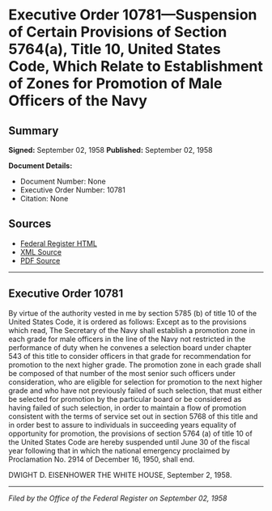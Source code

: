 # Executive Order 10781—Suspension of Certain Provisions of Section 5764(a), Title 10, United States Code, Which Relate to Establishment of Zones for Promotion of Male Officers of the Navy

## Summary

**Signed:** September 02, 1958
**Published:** September 02, 1958

**Document Details:**
- Document Number: None
- Executive Order Number: 10781
- Citation: None

## Sources
- [Federal Register HTML](https://www.presidency.ucsb.edu/documents/executive-order-10781-suspension-certain-provisions-section-5764a-title-10-united-states)
- [XML Source](None)
- [PDF Source](None)

---

## Executive Order 10781

By virtue of the authority vested in me by section 5785 (b) of title 10 of the United States Code, it is ordered as follows:
Except as to the provisions which read,
The Secretary of the Navy shall establish a promotion zone in each grade for male officers in the line of the Navy not restricted in the performance of duty when he convenes a selection board under chapter 543 of this title to consider officers in that grade for recommendation for promotion to the next higher grade. The promotion zone in each grade shall be composed of that number of the most senior such officers under consideration, who are eligible for selection for promotion to the next higher grade and who have not previously failed of such selection, that must either be selected for promotion by the particular board or be considered as having failed of such selection, in order to maintain a flow of promotion consistent with the terms of service set out in section 5768 of this title and in order best to assure to individuals in succeeding years equality of opportunity for promotion, the provisions of section 5764 (a) of title 10 of the United States Code are hereby suspended until June 30 of the fiscal year following that in which the national emergency proclaimed by Proclamation No. 2914 of December 16, 1950, shall end.

DWIGHT D. EISENHOWER
THE WHITE HOUSE,
September 2, 1958.

---

*Filed by the Office of the Federal Register on September 02, 1958*
